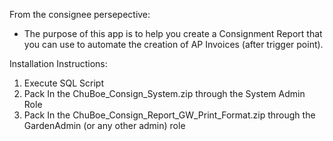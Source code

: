 From the consignee persepective:

* The purpose of this app is to help you create a Consignment Report that you can use to automate the creation of AP Invoices (after trigger point).

Installation Instructions:

1. Execute SQL Script
2. Pack In the ChuBoe_Consign_System.zip through the System Admin Role
3. Pack In the ChuBoe_Consign_Report_GW_Print_Format.zip through the GardenAdmin (or any other admin) role